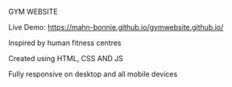 GYM WEBSITE 

Live Demo: https://mahn-bonnie.github.io/gymwebsite.github.io/

Inspired by human fitness centres 

Created using HTML, CSS AND JS

Fully responsive on desktop and all mobile devices 
